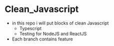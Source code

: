 <!-- @format -->

# Clean_Javascript

- in this repo i will put blocks of clean Javascript
  - Typescript
  - Testing for NodeJS and ReactJS
- Each branch contains feature
